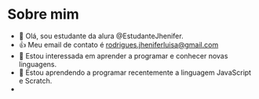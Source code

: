 # Sobre mim
-  👋 Olá, sou estudante da alura @EstudanteJhenifer.
- :+1: Meu email de contato é rodrigues.jheniferluisa@gmail.com
- 👀 Estou interessada em aprender a programar e conhecer novas linguagens.
- 🌱 Estou aprendendo a programar recentemente a linguagem JavaScript  e Scratch.
- 
